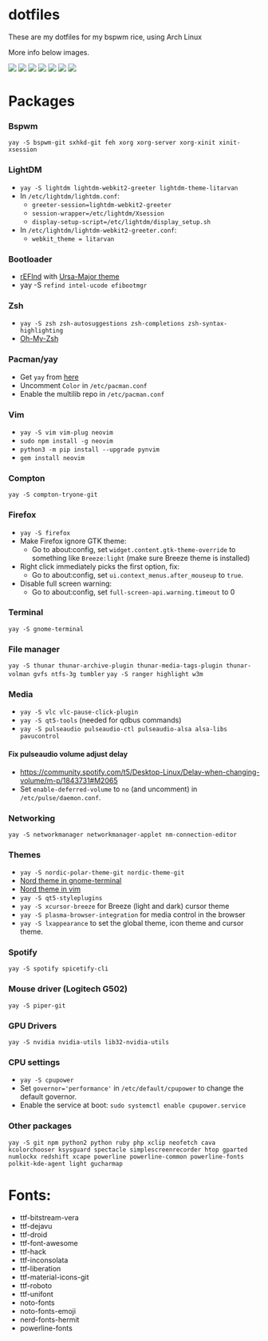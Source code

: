 # dotfiles

These are my dotfiles for my bspwm rice, using Arch Linux

More info below images.

![](https://i.imgur.com/7zpJ2LV.png )
![](https://i.imgur.com/SyDqUAx.png )
![](https://i.imgur.com/J96wPsY.png )
![](https://i.imgur.com/zbRIV7P.png )
![](https://i.imgur.com/lJjJqPO.png )
![](https://i.imgur.com/tzLfn8v.png )
![](https://i.imgur.com/msiNUed.png )


# Packages
### Bspwm
`yay -S bspwm-git sxhkd-git feh xorg xorg-server xorg-xinit xinit-xsession`

### LightDM
* `yay -S lightdm lightdm-webkit2-greeter lightdm-theme-litarvan`
* In `/etc/lightdm/lightdm.conf`:
	* `greeter-session=lightdm-webkit2-greeter`
	* `session-wrapper=/etc/lightdm/Xsession`
	* `display-setup-script=/etc/lightdm/display_setup.sh`
* In `/etc/lightdm/lightdm-webkit2-greeter.conf`:
	* `webkit_theme = litarvan`
### Bootloader
* [rEFInd](https://wiki.archlinux.org/index.php/REFInd) with [Ursa-Major theme](https://github.com/kgoettler/ursamajor-rEFInd)
* yay -S `refind intel-ucode efibootmgr`

### Zsh
* `yay -S zsh zsh-autosuggestions zsh-completions zsh-syntax-highlighting`
* [Oh-My-Zsh](https://github.com/ohmyzsh/ohmyzsh)

### Pacman/yay
* Get `yay` from [here](https://github.com/Jguer/yay)
* Uncomment `Color` in `/etc/pacman.conf`
* Enable the multilib repo in `/etc/pacman.conf`

### Vim
* `yay -S vim vim-plug neovim`
* `sudo npm install -g neovim`
* `python3 -m pip install --upgrade pynvim`
* `gem install neovim`

### Compton
`yay -S compton-tryone-git`

### Firefox
* `yay -S firefox`
* Make Firefox ignore GTK theme:
	* Go to about:config, set `widget.content.gtk-theme-override` to something like `Breeze:light` (make sure Breeze theme is installed)
* Right click immediately picks the first option, fix:
	* Go to about:config, set `ui.context_menus.after_mouseup` to `true`.
* Disable full screen warning: 
	* Go to about:config, set `full-screen-api.warning.timeout` to 0
### Terminal
`yay -S gnome-terminal` 

### File manager
`yay -S thunar thunar-archive-plugin thunar-media-tags-plugin thunar-volman gvfs ntfs-3g tumbler`
`yay -S ranger highlight w3m`

### Media
* `yay -S vlc vlc-pause-click-plugin`
* `yay -S qt5-tools` (needed for qdbus commands)
* `yay -S pulseaudio pulseaudio-ctl pulseaudio-alsa alsa-libs pavucontrol`

#### Fix pulseaudio volume adjust delay
* https://community.spotify.com/t5/Desktop-Linux/Delay-when-changing-volume/m-p/1843731#M2065
* Set `enable-deferred-volume` to `no` (and uncomment) in `/etc/pulse/daemon.conf`. 

### Networking
`yay -S networkmanager networkmanager-applet nm-connection-editor`

### Themes
* `yay -S nordic-polar-theme-git nordic-theme-git`
* [Nord theme in gnome-terminal](https://github.com/arcticicestudio/nord-gnome-terminal)
* [Nord theme in vim](https://github.com/arcticicestudio/nord-vim)
* `yay -S qt5-styleplugins`
* `yay -S xcursor-breeze` for Breeze (light and dark) cursor theme
* `yay -S plasma-browser-integration` for media control in the browser
* `yay -S lxappearance` to set the global theme, icon theme and cursor theme.

### Spotify
`yay -S spotify spicetify-cli`

### Mouse driver (Logitech G502)
`yay -S piper-git`

### GPU Drivers
`yay -S nvidia nvidia-utils lib32-nvidia-utils`

### CPU settings
* `yay -S cpupower`
* Set `governor='performance'` in `/etc/default/cpupower` to change the default governor.
* Enable the service at boot: `sudo systemctl enable cpupower.service`

### Other packages
`yay -S git npm python2 python ruby php xclip neofetch cava kcolorchooser ksysguard spectacle simplescreenrecorder htop gparted numlockx redshift xcape powerline powerline-common powerline-fonts polkit-kde-agent light gucharmap`

# Fonts:
* ttf-bitstream-vera 
* ttf-dejavu 
* ttf-droid 
* ttf-font-awesome 
* ttf-hack
* ttf-inconsolata
* ttf-liberation 
* ttf-material-icons-git
* ttf-roboto
* ttf-unifont
* noto-fonts
* noto-fonts-emoji
* nerd-fonts-hermit
* powerline-fonts
